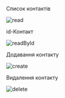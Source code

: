   Список контактів
            
![read](https://user-images.githubusercontent.com/106159904/221433751-bfa9f5af-c187-4b0c-9542-5f2ffc5b9741.png)

  id-Контакт
  
![readById](https://user-images.githubusercontent.com/106159904/221434189-c02a42ad-17fb-4c96-99fa-2c958f7225e0.png)

  Додавання контакту
  
![create](https://user-images.githubusercontent.com/106159904/221796929-ec08551f-9b57-4dbf-8c9b-5fcd7bfba18e.png)

  Видалення контакту
  
![delete](https://user-images.githubusercontent.com/106159904/221797334-dbd8e14d-f1b2-4bfc-9fbc-b0d2c7ad3d40.png)
